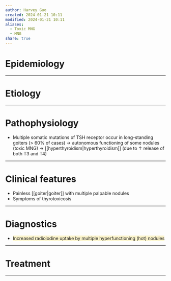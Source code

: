 ```yaml
---
author: Harvey Guo
created: 2024-01-21 10:11
modified: 2024-01-21 10:11
aliases:
  - Toxic MNG
  - MNG
share: true
---
```

# Epidemiology


---
# Etiology


---
# Pathophysiology
- Multiple somatic mutations of TSH receptor occur in long-standing goiters (> 60% of cases) → autonomous functioning of some nodules (toxic MNG) → [[hyperthyroidism|hyperthyroidism]] (due to ↑ release of both T3 and T4)

---
# Clinical features
- Painless [[goiter|goiter]] with multiple palpable nodules 
- Symptoms of thyrotoxicosis

---
# Diagnostics
- <span style="background:rgba(240, 200, 0, 0.2)">Increased radioiodine uptake by multiple hyperfunctioning (hot) nodules</span>

---
# Treatment


---
